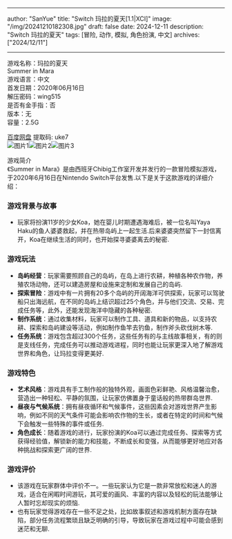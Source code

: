 
---
author: "SanYue"
title: "Switch 玛拉的夏天[1.1|XCI]"
image: "/img/20241210182308.jpg"
draft: false
date: 2024-12-11
description: "Switch 玛拉的夏天"
tags: [冒险, 动作, 模拟, 角色扮演, 中文]
archives: ["2024/12/11"]

---

游戏名称：玛拉的夏天   
Summer in Mara    
游戏语言：中文  
首发日期：2020年06月16日  
解压密码：wing515  
是否有金手指：否  
版本：无   
容量：2.5G

[百度网盘](https://pan.baidu.com/s/18DjYEC69jMmZ1zrOzX46rQ) 提取码: uke7  
![图片1](/img/4ab69e.jpg)![图片2](/img/90fb28.jpg)![图片3](/img/465c3e.jpg)  

游戏简介  
《Summer in Mara》是由西班牙Chibig工作室开发并发行的一款冒险模拟游戏，于2020年6月16日在Nintendo Switch平台发售.以下是关于这款游戏的详细介绍：

### 游戏背景与故事
- 玩家将扮演11岁的少女Koa，她在婴儿时期遭遇海难后，被一位名叫Yaya Haku的鱼人婆婆救起，并在热带岛屿上一起生活.后来婆婆突然留下一封信离开，Koa在继续生活的同时，也开始探寻婆婆离去的秘密.

### 游戏玩法
- **岛屿经营**：玩家需要照顾自己的岛屿，在岛上进行农耕，种植各种农作物，养殖农场动物，还可以建造房屋和设施来定制和发展自己的岛屿.
- **探索冒险**：游戏中有一片拥有20多个岛屿的开阔海洋可供探索，玩家可以驾驶船只出海远航，在不同的岛屿上结识超过25个角色，并与他们交流、交易、完成任务等，此外，还能发现海洋中隐藏的各种秘密.
- **制作系统**：通过收集材料，玩家可以制作工具、道具和新的物品，以支持农耕、探索和岛屿建设等活动，例如制作鱼竿去钓鱼，制作斧头砍伐树木等.
- **任务系统**：游戏包含超过300个任务，这些任务有的与主线故事相关，有的则是支线任务，完成任务可以推动游戏进程，同时也能让玩家更深入地了解游戏世界和角色，让玛拉变得更美好.

### 游戏特色
- **艺术风格**：游戏具有手工制作般的独特外观，画面色彩鲜艳、风格温馨治愈，营造出一种轻松、平静的氛围，让玩家仿佛置身于童话般的热带群岛世界.
- **昼夜与气候系统**：拥有昼夜循环和气候事件，这些因素会对游戏世界产生影响，例如不同的天气条件可能会影响农作物的生长，或者在特定的时间和气候下会触发一些特殊的事件或任务.
- **角色成长**：随着游戏的进行，玩家扮演的Koa可以通过完成任务、探索等方式获得经验值，解锁新的能力和技能，不断成长和变强，从而能够更好地应对各种挑战和探索更广阔的世界.

### 游戏评价
- 该游戏在玩家群体中评价不一。一些玩家认为它是一款非常放松和迷人的游戏，适合在闲暇时间游玩，其可爱的画风、丰富的内容以及轻松的玩法能够让人暂时忘却现实的烦恼.
- 也有玩家觉得游戏存在一些不足之处，比如故事叙述和游戏机制方面存在缺陷，部分任务流程繁琐且缺乏明确的引导，导致玩家在游戏过程中可能会感到迷茫和无聊.
 
